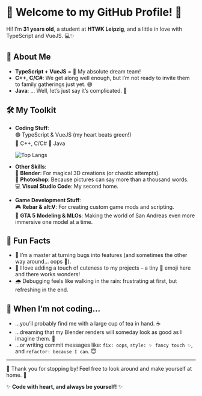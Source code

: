 # 🌸 Welcome to my GitHub Profile! 🌸  

Hi! I’m **31 years old**, a student at **HTWK Leipzig**, and a little in love with TypeScript and VueJS. 💻✨  

## 🧸 About Me
- **TypeScript + VueJS** = 🥰 My absolute dream team!  
- **C++**, **C/C#**: We get along well enough, but I’m not ready to invite them to family gatherings just yet. 😅  
- **Java**: ... Well, let’s just say it’s complicated. 😬  

## 🛠️ My Toolkit
- **Coding Stuff**:  
  🟢 TypeScript & VueJS (my heart beats green!)  
  🔵 C++, C/C#
  🔴 Java

  ![Top Langs](https://github-readme-stats.vercel.app/api/top-langs/?username=Leeszaa&theme=ambient_gradient&)

- **Other Skills**:  
  🌈 **Blender**: For magical 3D creations (or chaotic attempts).  
  🎨 **Photoshop**: Because pictures can say more than a thousand words.  
  💻 **Visual Studio Code**: My second home.  

- **Game Development Stuff**:  
  🎮 **Rebar & alt:V**: For creating custom game mods and scripting.  
  🚗 **GTA 5 Modeling & MLOs**: Making the world of San Andreas even more immersive one model at a time.  

## 🌼 Fun Facts
- 🌟 I’m a master at turning bugs into features (and sometimes the other way around... oops 🙈).  
- 🌸 I love adding a touch of cuteness to my projects – a tiny 🐾 emoji here and there works wonders!  
- 🌧️ Debugging feels like walking in the rain: frustrating at first, but refreshing in the end.  

## 🐾 When I’m not coding...
- ...you’ll probably find me with a large cup of tea in hand. ☕  
- ...dreaming that my Blender renders will someday look as good as I imagine them. 🌌  
- ...or writing commit messages like: `fix: oops`, `style: ✨ fancy touch ✨`, and `refactor: because I can`. 😇  

---

🎀 Thank you for stopping by! Feel free to look around and make yourself at home. 🌟  

✨ **Code with heart, and always be yourself!** ✨  
